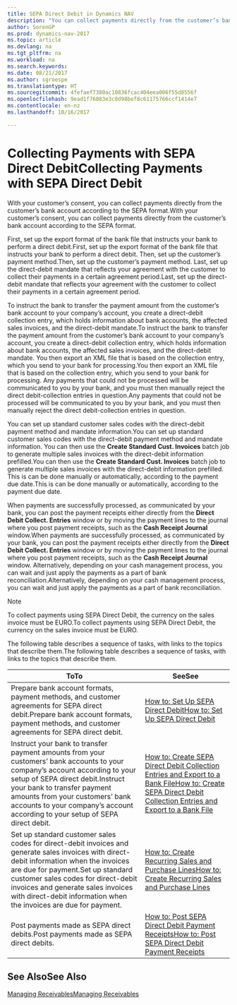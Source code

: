 ```yaml
---
title: SEPA Direct Debit in Dynamics NAV
description: "You can collect payments directly from the customer’s bank account according to the SEPA format."
author: SorenGP
ms.prod: dynamics-nav-2017
ms.topic: article
ms.devlang: na
ms.tgt_pltfrm: na
ms.workload: na
ms.search.keywords: 
ms.date: 08/21/2017
ms.author: sgroespe
ms.translationtype: HT
ms.sourcegitcommit: 4fefaef7380ac10836fcac404eea006f55d8556f
ms.openlocfilehash: 9ead1f76883e3c8d98bef8c61175766ccf1414e7
ms.contentlocale: en-nz
ms.lasthandoff: 10/16/2017

---
```

# <a name="collecting-payments-with-sepa-direct-debit"></a><span data-ttu-id="36e15-103">Collecting Payments with SEPA Direct Debit</span><span class="sxs-lookup"><span data-stu-id="36e15-103">Collecting Payments with SEPA Direct Debit</span></span>
<span data-ttu-id="36e15-104">With your customer’s consent, you can collect payments directly from the customer’s bank account according to the SEPA format.</span><span class="sxs-lookup"><span data-stu-id="36e15-104">With your customer’s consent, you can collect payments directly from the customer’s bank account according to the SEPA format.</span></span>  

 <span data-ttu-id="36e15-105">First, set up the export format of the bank file that instructs your bank to perform a direct debit.</span><span class="sxs-lookup"><span data-stu-id="36e15-105">First, set up the export format of the bank file that instructs your bank to perform a direct debit.</span></span> <span data-ttu-id="36e15-106">Then, set up the customer’s payment method.</span><span class="sxs-lookup"><span data-stu-id="36e15-106">Then, set up the customer’s payment method.</span></span> <span data-ttu-id="36e15-107">Last, set up the direct-debit mandate that reflects your agreement with the customer to collect their payments in a certain agreement period.</span><span class="sxs-lookup"><span data-stu-id="36e15-107">Last, set up the direct-debit mandate that reflects your agreement with the customer to collect their payments in a certain agreement period.</span></span>  

 <span data-ttu-id="36e15-108">To instruct the bank to transfer the payment amount from the customer’s bank account to your company’s account, you create a direct-debit collection entry, which holds information about bank accounts, the affected sales invoices, and the direct-debit mandate.</span><span class="sxs-lookup"><span data-stu-id="36e15-108">To instruct the bank to transfer the payment amount from the customer’s bank account to your company’s account, you create a direct-debit collection entry, which holds information about bank accounts, the affected sales invoices, and the direct-debit mandate.</span></span> <span data-ttu-id="36e15-109">You then export an XML file that is based on the collection entry, which you send to your bank for processing.</span><span class="sxs-lookup"><span data-stu-id="36e15-109">You then export an XML file that is based on the collection entry, which you send to your bank for processing.</span></span> <span data-ttu-id="36e15-110">Any payments that could not be processed will be communicated to you by your bank, and you must then manually reject the direct debit-collection entries in question.</span><span class="sxs-lookup"><span data-stu-id="36e15-110">Any payments that could not be processed will be communicated to you by your bank, and you must then manually reject the direct debit-collection entries in question.</span></span>  

 <span data-ttu-id="36e15-111">You can set up standard customer sales codes with the direct-debit payment method and mandate information.</span><span class="sxs-lookup"><span data-stu-id="36e15-111">You can set up standard customer sales codes with the direct-debit payment method and mandate information.</span></span> <span data-ttu-id="36e15-112">You can then use the **Create Standard Cust. Invoices** batch job to generate multiple sales invoices with the direct-debit information prefilled.</span><span class="sxs-lookup"><span data-stu-id="36e15-112">You can then use the **Create Standard Cust. Invoices** batch job to generate multiple sales invoices with the direct-debit information prefilled.</span></span> <span data-ttu-id="36e15-113">This is can be done manually or automatically, according to the payment due date.</span><span class="sxs-lookup"><span data-stu-id="36e15-113">This is can be done manually or automatically, according to the payment due date.</span></span>  

 <span data-ttu-id="36e15-114">When payments are successfully processed, as communicated by your bank, you can post the payment receipts either directly from the **Direct Debit Collect. Entries** window or by moving the payment lines to the journal where you post payment receipts, such as the **Cash Receipt Journal** window.</span><span class="sxs-lookup"><span data-stu-id="36e15-114">When payments are successfully processed, as communicated by your bank, you can post the payment receipts either directly from the **Direct Debit Collect. Entries** window or by moving the payment lines to the journal where you post payment receipts, such as the **Cash Receipt Journal** window.</span></span> <span data-ttu-id="36e15-115">Alternatively, depending on your cash management process, you can wait and just apply the payments as a part of bank reconciliation.</span><span class="sxs-lookup"><span data-stu-id="36e15-115">Alternatively, depending on your cash management process, you can wait and just apply the payments as a part of bank reconciliation.</span></span>  

> [!NOTE]  
>  <span data-ttu-id="36e15-116">To collect payments using SEPA Direct Debit, the currency on the sales invoice must be EURO.</span><span class="sxs-lookup"><span data-stu-id="36e15-116">To collect payments using SEPA Direct Debit, the currency on the sales invoice must be EURO.</span></span>  

 <span data-ttu-id="36e15-117">The following table describes a sequence of tasks, with links to the topics that describe them.</span><span class="sxs-lookup"><span data-stu-id="36e15-117">The following table describes a sequence of tasks, with links to the topics that describe them.</span></span>   

|<span data-ttu-id="36e15-118">**To**</span><span class="sxs-lookup"><span data-stu-id="36e15-118">**To**</span></span>|<span data-ttu-id="36e15-119">**See**</span><span class="sxs-lookup"><span data-stu-id="36e15-119">**See**</span></span>|  
|------------|-------------|  
|<span data-ttu-id="36e15-120">Prepare bank account formats, payment methods, and customer agreements for SEPA direct debit.</span><span class="sxs-lookup"><span data-stu-id="36e15-120">Prepare bank account formats, payment methods, and customer agreements for SEPA direct debit.</span></span>|[<span data-ttu-id="36e15-121">How to: Set Up SEPA Direct Debit</span><span class="sxs-lookup"><span data-stu-id="36e15-121">How to: Set Up SEPA Direct Debit</span></span>](finance-how-to-set-up-sepa-direct-debit.md)|  
|<span data-ttu-id="36e15-122">Instruct your bank to transfer payment amounts from your customers’ bank accounts to your company’s account according to your setup of SEPA direct debit.</span><span class="sxs-lookup"><span data-stu-id="36e15-122">Instruct your bank to transfer payment amounts from your customers’ bank accounts to your company’s account according to your setup of SEPA direct debit.</span></span>|[<span data-ttu-id="36e15-123">How to: Create SEPA Direct Debit Collection Entries and Export to a Bank File</span><span class="sxs-lookup"><span data-stu-id="36e15-123">How to: Create SEPA Direct Debit Collection Entries and Export to a Bank File</span></span>](finance-how-create-sepa-direct-debit-collection-entries-export-bank-file.md)|  
|<span data-ttu-id="36e15-124">Set up standard customer sales codes for direct-debit invoices and generate sales invoices with direct-debit information when the invoices are due for payment.</span><span class="sxs-lookup"><span data-stu-id="36e15-124">Set up standard customer sales codes for direct-debit invoices and generate sales invoices with direct-debit information when the invoices are due for payment.</span></span>|[<span data-ttu-id="36e15-125">How to: Create Recurring Sales and Purchase Lines</span><span class="sxs-lookup"><span data-stu-id="36e15-125">How to: Create Recurring Sales and Purchase Lines</span></span>](sales-how-work-standard-lines.md)|  
|<span data-ttu-id="36e15-126">Post payments made as SEPA direct debits.</span><span class="sxs-lookup"><span data-stu-id="36e15-126">Post payments made as SEPA direct debits.</span></span>|[<span data-ttu-id="36e15-127">How to: Post SEPA Direct Debit Payment Receipts</span><span class="sxs-lookup"><span data-stu-id="36e15-127">How to: Post SEPA Direct Debit Payment Receipts</span></span>](finance-how-to-post-sepa-direct-debit-payment-receipts.md)|  

## <a name="see-also"></a><span data-ttu-id="36e15-128">See Also</span><span class="sxs-lookup"><span data-stu-id="36e15-128">See Also</span></span>  
[<span data-ttu-id="36e15-129">Managing Receivables</span><span class="sxs-lookup"><span data-stu-id="36e15-129">Managing Receivables</span></span>](receivables-manage-receivables.md)


